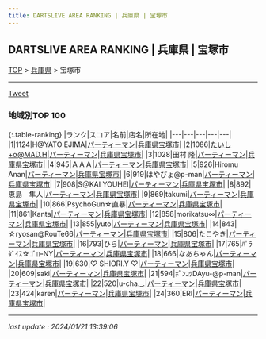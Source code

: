 ```yaml
---
title: DARTSLIVE AREA RANKING | 兵庫県 | 宝塚市
---
```

## DARTSLIVE AREA RANKING | 兵庫県 | 宝塚市

[TOP](/darts/rank/) > [兵庫県](/darts/rank/兵庫県/) > 宝塚市

___

<a href="https://twitter.com/share?ref_src=twsrc%5Etfw" data-text="DARTSLIVE AREA RANKING | 兵庫県宝塚市" class="twitter-share-button" data-via="DARTSLIVE" data-hashtags="DARTSLIVE" data-related="DARTSLIVE" data-show-count="false">Tweet</a>

### 地域別TOP 100

{:.table-ranking}
|ランク|スコア|名前|店名|所在地|
|---|---|---|---|---|
|1|1124|H@YATO EJIMA|<a href="https://search.dartslive.com/jp/shop/213805e20b7cb1a00d9b047a20a7ba1e">パーティーマン</a>|<a href="/darts/rank/兵庫県/宝塚市">兵庫県宝塚市</a>|
|2|1086|たいし+α@MAD.H|<a href="https://search.dartslive.com/jp/shop/213805e20b7cb1a00d9b047a20a7ba1e">パーティーマン</a>|<a href="/darts/rank/兵庫県/宝塚市">兵庫県宝塚市</a>|
|3|1028|田村 隆|<a href="https://search.dartslive.com/jp/shop/213805e20b7cb1a00d9b047a20a7ba1e">パーティーマン</a>|<a href="/darts/rank/兵庫県/宝塚市">兵庫県宝塚市</a>|
|4|945|ＡＡＡ|<a href="https://search.dartslive.com/jp/shop/213805e20b7cb1a00d9b047a20a7ba1e">パーティーマン</a>|<a href="/darts/rank/兵庫県/宝塚市">兵庫県宝塚市</a>|
|5|926|Hiromu Anan|<a href="https://search.dartslive.com/jp/shop/213805e20b7cb1a00d9b047a20a7ba1e">パーティーマン</a>|<a href="/darts/rank/兵庫県/宝塚市">兵庫県宝塚市</a>|
|6|919|はやぴょ@p-man|<a href="https://search.dartslive.com/jp/shop/213805e20b7cb1a00d9b047a20a7ba1e">パーティーマン</a>|<a href="/darts/rank/兵庫県/宝塚市">兵庫県宝塚市</a>|
|7|908|S＠KAI YOUHEI|<a href="https://search.dartslive.com/jp/shop/213805e20b7cb1a00d9b047a20a7ba1e">パーティーマン</a>|<a href="/darts/rank/兵庫県/宝塚市">兵庫県宝塚市</a>|
|8|892|恵島　隼人|<a href="https://search.dartslive.com/jp/shop/213805e20b7cb1a00d9b047a20a7ba1e">パーティーマン</a>|<a href="/darts/rank/兵庫県/宝塚市">兵庫県宝塚市</a>|
|9|869|takumi|<a href="https://search.dartslive.com/jp/shop/213805e20b7cb1a00d9b047a20a7ba1e">パーティーマン</a>|<a href="/darts/rank/兵庫県/宝塚市">兵庫県宝塚市</a>|
|10|866|PsychoGun☆直暴|<a href="https://search.dartslive.com/jp/shop/213805e20b7cb1a00d9b047a20a7ba1e">パーティーマン</a>|<a href="/darts/rank/兵庫県/宝塚市">兵庫県宝塚市</a>|
|11|861|Kanta|<a href="https://search.dartslive.com/jp/shop/213805e20b7cb1a00d9b047a20a7ba1e">パーティーマン</a>|<a href="/darts/rank/兵庫県/宝塚市">兵庫県宝塚市</a>|
|12|858|morikatsu∞|<a href="https://search.dartslive.com/jp/shop/213805e20b7cb1a00d9b047a20a7ba1e">パーティーマン</a>|<a href="/darts/rank/兵庫県/宝塚市">兵庫県宝塚市</a>|
|13|855|yuto|<a href="https://search.dartslive.com/jp/shop/213805e20b7cb1a00d9b047a20a7ba1e">パーティーマン</a>|<a href="/darts/rank/兵庫県/宝塚市">兵庫県宝塚市</a>|
|14|843|☆ryosan@RouTe66|<a href="https://search.dartslive.com/jp/shop/213805e20b7cb1a00d9b047a20a7ba1e">パーティーマン</a>|<a href="/darts/rank/兵庫県/宝塚市">兵庫県宝塚市</a>|
|15|806|たこやき|<a href="https://search.dartslive.com/jp/shop/213805e20b7cb1a00d9b047a20a7ba1e">パーティーマン</a>|<a href="/darts/rank/兵庫県/宝塚市">兵庫県宝塚市</a>|
|16|793|ひら|<a href="https://search.dartslive.com/jp/shop/213805e20b7cb1a00d9b047a20a7ba1e">パーティーマン</a>|<a href="/darts/rank/兵庫県/宝塚市">兵庫県宝塚市</a>|
|17|765|ﾊﾟﾗﾀﾞｲｽ☆ｺﾞﾛｰNY|<a href="https://search.dartslive.com/jp/shop/213805e20b7cb1a00d9b047a20a7ba1e">パーティーマン</a>|<a href="/darts/rank/兵庫県/宝塚市">兵庫県宝塚市</a>|
|18|666|なあちゃん|<a href="https://search.dartslive.com/jp/shop/213805e20b7cb1a00d9b047a20a7ba1e">パーティーマン</a>|<a href="/darts/rank/兵庫県/宝塚市">兵庫県宝塚市</a>|
|19|630|♡ SHIORI.Y ♡|<a href="https://search.dartslive.com/jp/shop/213805e20b7cb1a00d9b047a20a7ba1e">パーティーマン</a>|<a href="/darts/rank/兵庫県/宝塚市">兵庫県宝塚市</a>|
|20|609|saki|<a href="https://search.dartslive.com/jp/shop/213805e20b7cb1a00d9b047a20a7ba1e">パーティーマン</a>|<a href="/darts/rank/兵庫県/宝塚市">兵庫県宝塚市</a>|
|21|594|ﾎﾟﾝｺﾂDAyu-@p-man|<a href="https://search.dartslive.com/jp/shop/213805e20b7cb1a00d9b047a20a7ba1e">パーティーマン</a>|<a href="/darts/rank/兵庫県/宝塚市">兵庫県宝塚市</a>|
|22|520|u-cha._.|<a href="https://search.dartslive.com/jp/shop/213805e20b7cb1a00d9b047a20a7ba1e">パーティーマン</a>|<a href="/darts/rank/兵庫県/宝塚市">兵庫県宝塚市</a>|
|23|424|karen|<a href="https://search.dartslive.com/jp/shop/213805e20b7cb1a00d9b047a20a7ba1e">パーティーマン</a>|<a href="/darts/rank/兵庫県/宝塚市">兵庫県宝塚市</a>|
|24|360|ERI|<a href="https://search.dartslive.com/jp/shop/213805e20b7cb1a00d9b047a20a7ba1e">パーティーマン</a>|<a href="/darts/rank/兵庫県/宝塚市">兵庫県宝塚市</a>|



___

_last update : 2024/01/21 13:39:06_


<script src="https://cdnjs.cloudflare.com/ajax/libs/jquery/3.6.1/jquery.min.js" integrity="sha512-aVKKRRi/Q/YV+4mjoKBsE4x3H+BkegoM/em46NNlCqNTmUYADjBbeNefNxYV7giUp0VxICtqdrbqU7iVaeZNXA==" crossorigin="anonymous" referrerpolicy="no-referrer"></script>
<script src="https://cdnjs.cloudflare.com/ajax/libs/jquery.tablesorter/2.31.3/js/jquery.tablesorter.min.js" integrity="sha512-qzgd5cYSZcosqpzpn7zF2ZId8f/8CHmFKZ8j7mU4OUXTNRd5g+ZHBPsgKEwoqxCtdQvExE5LprwwPAgoicguNg==" crossorigin="anonymous" referrerpolicy="no-referrer"></script>
<link rel="stylesheet" href="https://cdnjs.cloudflare.com/ajax/libs/jquery.tablesorter/2.31.3/css/theme.default.min.css" integrity="sha512-wghhOJkjQX0Lh3NSWvNKeZ0ZpNn+SPVXX1Qyc9OCaogADktxrBiBdKGDoqVUOyhStvMBmJQ8ZdMHiR3wuEq8+w==" crossorigin="anonymous" referrerpolicy="no-referrer" />
<script>
$(function() {
    $(".table-ranking").tablesorter({sortList:[[0, 0]]});
});
</script>

<script async src="https://platform.twitter.com/widgets.js" charset="utf-8"></script>